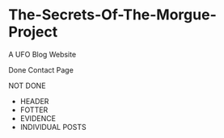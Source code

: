 # The-Secrets-Of-The-Morgue-Project
A UFO Blog Website

Done 
Contact Page

NOT DONE
- HEADER
- FOTTER
- EVIDENCE
- INDIVIDUAL POSTS